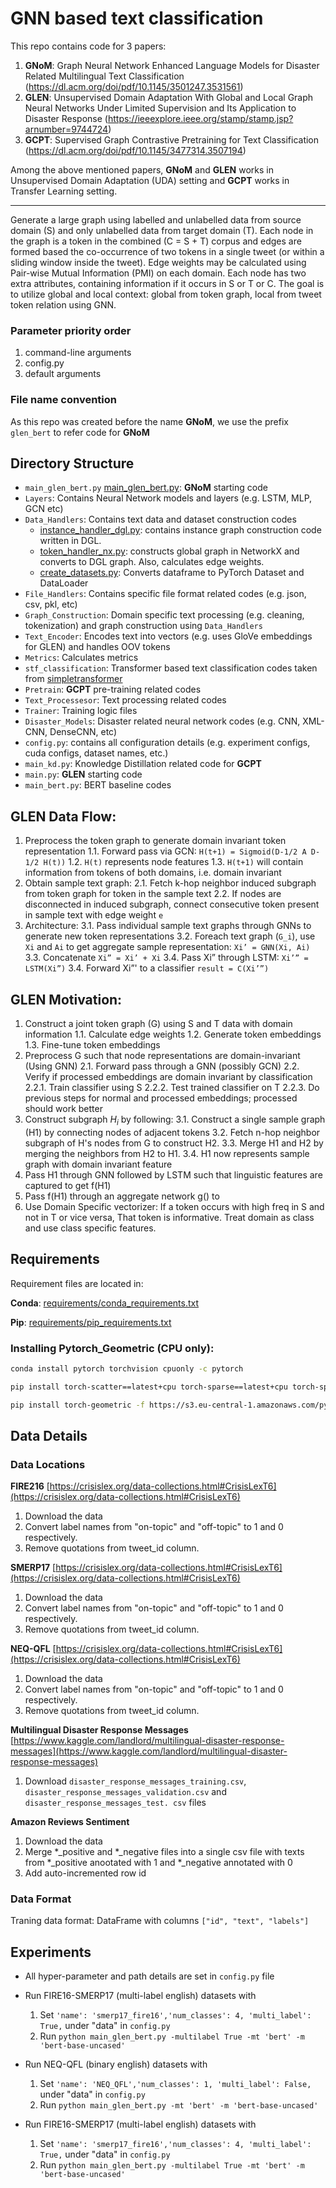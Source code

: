 GNN based text classification
=====
This repo contains code for 3 papers:

1. **GNoM**: Graph Neural Network Enhanced Language Models for Disaster Related Multilingual Text Classification (https://dl.acm.org/doi/pdf/10.1145/3501247.3531561)
2. **GLEN**: Unsupervised Domain Adaptation With Global and Local Graph Neural Networks Under Limited Supervision and Its Application to Disaster Response (https://ieeexplore.ieee.org/stamp/stamp.jsp?arnumber=9744724)
3. **GCPT**: Supervised Graph Contrastive Pretraining for Text Classification (https://dl.acm.org/doi/pdf/10.1145/3477314.3507194)

Among the above mentioned papers, **GNoM** and **GLEN** works in Unsupervised Domain Adaptation (UDA) setting and **GCPT** works in Transfer Learning setting.

-----
Generate a large graph using labelled and unlabelled data from source domain (S) and only unlabelled data from target domain (T). Each node in the graph is a token in the combined (C = S + T) corpus and edges are formed based the co-occurrence of two tokens in a single tweet (or within a sliding window inside the tweet). Edge weights may be calculated using Pair-wise Mutual Information (PMI) on each domain. Each node has two extra attributes, containing information if it occurs in S or T or C. The goal is to utilize global and local context: global from token graph, local from tweet token relation using GNN.

### Parameter priority order 
1. command-line arguments 
2. config.py
3. default arguments

### File name convention 
As this repo was created before the name **GNoM**, we use the prefix `glen_bert` to refer code for **GNoM**

## Directory Structure

- `main_glen_bert.py` [main_glen_bert.py](main_glen_bert.py): **GNoM** starting code
- `Layers`: Contains Neural Network models and layers (e.g. LSTM, MLP, GCN etc)
- `Data_Handlers`: Contains text data and dataset construction codes
    * [instance_handler_dgl.py](Data_Handlers%2Finstance_handler_dgl.py): contains instance graph construction code written in DGL.
    * [token_handler_nx.py](Data_Handlers%2Ftoken_handler_nx.py): constructs global graph in NetworkX and converts to DGL graph. Also, calculates edge weights.
    * [create_datasets.py](Data_Handlers%2Fcreate_datasets.py): Converts dataframe to PyTorch Dataset and DataLoader
- `File_Handlers`: Contains specific file format related codes (e.g. json, csv, pkl, etc)
- `Graph_Construction`: Domain specific text processing (e.g. cleaning, tokenization) and graph construction using `Data_Handlers`
- `Text_Encoder`: Encodes text into vectors (e.g. uses GloVe embeddings for GLEN) and handles OOV tokens
- `Metrics`: Calculates metrics
- `stf_classification`: Transformer based text classification codes taken from [simpletransformer](https://github.com/ThilinaRajapakse/simpletransformers.git)
- `Pretrain`: **GCPT** pre-training related codes
- `Text_Processesor`: Text processing related codes
- `Trainer`: Training logic files
- `Disaster_Models`: Disaster related neural network codes (e.g. CNN, XML-CNN, 
  DenseCNN, etc)
- `config.py`: contains all configuration details (e.g. experiment configs, cuda configs, dataset names, etc.)
- `main_kd.py`: Knowledge Distillation related code for **GCPT**
- `main.py`: **GLEN** starting code
- `main_bert.py`: BERT baseline codes


## GLEN Data Flow:
1. Preprocess the token graph to generate domain invariant token representation
    1.1. Forward pass via GCN: `H(t+1) = Sigmoid(D-1/2 A D-1/2 H(t))`
    1.2. `H(t)` represents node features 
    1.3. `H(t+1)` will contain information from tokens of both domains, i.e. domain invariant 
2. Obtain sample text graph:
    2.1. Fetch k-hop neighbor induced subgraph from token graph for token in the sample text
    2.2. If nodes are disconnected in induced subgraph, connect consecutive token present in sample text with edge
     weight `e`
3. Architecture: 
    3.1. Pass individual sample text graphs through GNNs to generate new token representations
    3.2. Foreach text graph (`G_i`), use `Xi` and `Ai` to get aggregate sample representation: `Xi’ = GNN(Xi, Ai)`
    3.3. Concatenate `Xi” = Xi’ + Xi`
    3.4. Pass Xi” through LSTM: `Xi’” = LSTM(Xi”)`
    3.4. Forward Xi”' to a classifier `result = C(Xi’”)`

## GLEN Motivation:

1. Construct a joint token graph (G) using S and T data with domain information
    1.1. Calculate edge weights
    1.2. Generate token embeddings
    1.3. Fine-tune token embeddings
2. Preprocess G such that node representations are domain-invariant (Using GNN)
    2.1. Forward pass through a GNN (possibly GCN)
    2.2. Verify if processed embeddings are domain invariant by classification
        2.2.1. Train classifier using S
        2.2.2. Test trained classifier on T
        2.2.3. Do previous steps for normal and processed embeddings; processed should work better 
3. Construct subgraph $H_i$ by following:
    3.1. Construct a single sample graph (H1) by connecting nodes of adjacent tokens
    3.2. Fetch n-hop neighbor subgraph of H's nodes from G to construct H2.
    3.3. Merge H1 and H2 by merging the neighbors from H2 to H1.
    3.4. H1 now represents sample graph with domain invariant feature
4. Pass H1 through GNN followed by LSTM such that linguistic features are captured to get f(H1)
5. Pass f(H1) through an aggregate network g() to 
6. Use Domain Specific vectorizer: If a token occurs with high freq in S and not in T or vice versa, That token
 is informative. Treat domain as class and use class specific features.


## Requirements
Requirement files are located in:

**Conda**:
[requirements/conda_requirements.txt](requirements/conda_requirements.txt)

**Pip**:
[requirements/pip_requirements.txt](requirements/pip_requirements.txt)

### Installing Pytorch_Geometric (CPU only):

```bash
conda install pytorch torchvision cpuonly -c pytorch

pip install torch-scatter==latest+cpu torch-sparse==latest+cpu torch-spline-conv==latest+cpu torch-cluster==latest+cpu -f https://s3.eu-central-1.amazonaws.com/pytorch-geometric.com/whl/torch-1.5.0.html

pip install torch-geometric -f https://s3.eu-central-1.amazonaws.com/pytorch-geometric.com/whl/torch-1.5.0.html
```

## Data Details

### Data Locations

**FIRE216** [https://crisislex.org/data-collections.html#CrisisLexT6](https://crisislex.org/data-collections.html#CrisisLexT6)

1. Download the data
2. Convert label names from "on-topic" and "off-topic" to 1 and 0 respectively.
3. Remove quotations from tweet_id column.

**SMERP17** [https://crisislex.org/data-collections.html#CrisisLexT6](https://crisislex.org/data-collections.html#CrisisLexT6)

1. Download the data
2. Convert label names from "on-topic" and "off-topic" to 1 and 0 respectively.
3. Remove quotations from tweet_id column.

**NEQ-QFL** [https://crisislex.org/data-collections.html#CrisisLexT6](https://crisislex.org/data-collections.html#CrisisLexT6)

1. Download the data
2. Convert label names from "on-topic" and "off-topic" to 1 and 0 respectively.
3. Remove quotations from tweet_id column.

**Multilingual Disaster Response Messages** [https://www.kaggle.com/landlord/multilingual-disaster-response-messages](https://www.kaggle.com/landlord/multilingual-disaster-response-messages)

1. Download `disaster_response_messages_training.csv`, 
   `disaster_response_messages_validation.csv` 
   and `disaster_response_messages_test.
   csv` files

**Amazon Reviews Sentiment**

1. Download the data
2. Merge *_positive and *_negative files into a single csv file with texts from
   *_positive anootated with 1 and *_negative annotated with 0
3. Add auto-incremented row id


### Data Format

Traning data format: DataFrame with columns `["id", "text", "labels"]`


## Experiments

- All hyper-parameter and path details are set in `config.py` file

- Run FIRE16-SMERP17 (multi-label english) datasets with 
  1. Set `'name': 'smerp17_fire16','num_classes': 4, 'multi_label': True,` 
     under "data" in `config.py`
  2. Run `python main_glen_bert.py -multilabel True -mt 'bert' -m 
     'bert-base-uncased'`

- Run NEQ-QFL (binary english) datasets with
    1. Set `'name': 'NEQ_QFL','num_classes': 1, 'multi_label': False,`
       under "data" in `config.py`
    2. Run `python main_glen_bert.py -mt 'bert' -m 'bert-base-uncased'`

- Run FIRE16-SMERP17 (multi-label english) datasets with
    1. Set `'name': 'smerp17_fire16','num_classes': 4, 'multi_label': True,`
       under "data" in `config.py`
    2. Run `python main_glen_bert.py -multilabel True -mt 'bert' -m
       'bert-base-uncased'`
